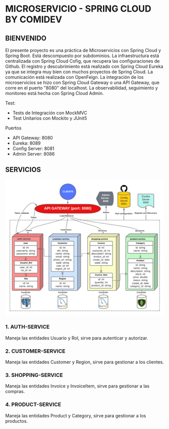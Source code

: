 # MICROSERVICIO - SPRING CLOUD BY COMIDEV
## BIENVENIDO

El presente proyecto es una práctica de Microservicios con Spring Cloud y Spring Boot.
Está descompuesto por subdominios. La infraestructura está centralizada con Spring Cloud Cofig, que recupera las configuraciones de Github.
El registro y descubrimiento está realizado con Spring Cloud Eureka ya que se integra muy bien con muchos proyectos de Spring Cloud.
La comunicación está realizada con OpenFeign.
La integración de los microservicios se hizo con Spring Cloud Gateway o una API Gateway, que corre en el puerto "8080" del localhost.
La observabilidad, seguimiento y monitoreo está hecha con Spring Cloud Admin.

Test:
- Tests de Integración con MockMVC
- Test Unitarios con Mockito y JUnit5

Puertos
-   API Gateway: 8080
-   Eureka: 8089
-   Config Server: 8081
-   Admin Server: 8086

## SERVICIOS

![Image text](./assets/spring-cloud-comidev.png)

### 1. AUTH-SERVICE

Maneja las entidades Usuario y Rol, sirve para autenticar y autorizar.

### 2. CUSTOMER-SERVICE

Maneja las entidades Customer y Region, sirve para gestionar a los clientes.

### 3. SHOPPING-SERVICE

Maneja las entidades Invoice y InvoiceItem, sirve para gestionar a las compras.

### 4. PRODUCT-SERVICE

Maneja las entidades Product y Category, sirve para gestionar a los productos.
